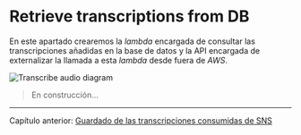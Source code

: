 # Retrieve transcriptions from DB

En este apartado crearemos la *lambda* encargada de consultar las transcripciones añadidas en la base de datos y la API encargada de externalizar la llamada a esta *lambda* desde fuera de *AWS*.

![Transcribe audio diagram](C:/Users/oriol/Documents/GitHub/Serverless_Audio_Translator/documentation-images/Serverless_Audio_Translator_part5.png)

> En construcción...

---

Capítulo anterior: [Guardado de las transcripciones consumidas de SNS](./01-transcribe-audio-and-send-transcription-to-sns/send-transcription-to-sns/guide.md)

